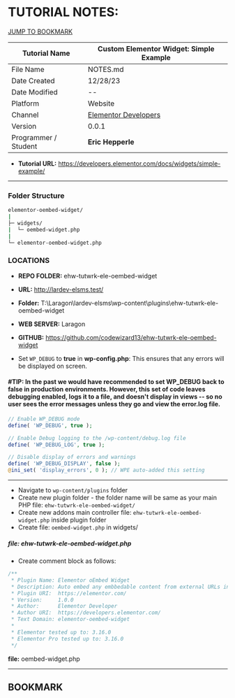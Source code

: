 <link rel="stylesheet" href="../css/notes.css" />

# TUTORIAL NOTES:

<a class="bookmark-link" href="#bookmark">JUMP TO BOOKMARK</a>

| **Tutorial Name**    | **Custom Elementor Widget: Simple Example**               |
| -------------------- | --------------------------------------------------------- |
| File Name            | NOTES.md                                                 |
| Date Created         | 12/28/23                                                  |
| Date Modified        | --                                                        |
| Platform             | Website                                                   |
| Channel              | [Elementor Developers](https://developers.elementor.com/) |
| Version              | 0.0.1                                                     |
| Programmer / Student | **Eric Hepperle**                                         |

* **Tutorial URL:** https://developers.elementor.com/docs/widgets/simple-example/

---


### Folder Structure

```bash
elementor-oembed-widget/
|
├─ widgets/
|  └─ oembed-widget.php
|
└─ elementor-oembed-widget.php
```

### LOCATIONS

- **REPO FOLDER:** ehw-tutwrk-ele-oembed-widget
- **URL:** http://lardev-elsms.test/
- **Folder:** T:\Laragon\lardev-elsms\wp-content\plugins\ehw-tutwrk-ele-oembed-widget
- **WEB SERVER:** Laragon
- **GITHUB:** https://github.com/codewizard13/ehw-tutwrk-ele-oembed-widget


- Set `WP_DEBUG` to **true** in **wp-config.php**: This ensures that any errors will be displayed on screen.

#### #TIP: In the past we would have recommended to set WP_DEBUG back to false in production environments. However, this set of code leaves debugging enabled, logs it to a file, and doesn't display in views -- so no user sees the error messages unless they go and view the error.log file.

```php
// Enable WP_DEBUG mode
define( 'WP_DEBUG', true );

// Enable Debug logging to the /wp-content/debug.log file
define( 'WP_DEBUG_LOG', true );

// Disable display of errors and warnings
define( 'WP_DEBUG_DISPLAY', false );
@ini_set( 'display_errors', 0 ); // WPE auto-added this setting
```

---

- Navigate to `wp-content/plugins` folder
- Create new plugin folder - the folder name will be same as your main PHP file: `ehw-tutwrk-ele-oembed-widget/`
- Create new addons main controller file: `ehw-tutwrk-ele-oembed-widget.php` inside plugin folder
- Create file: `oembed-widget.php` in widgets/


##### **file:** ehw-tutwrk-ele-oembed-widget.php


- Create comment block as follows:

```php
/**
 * Plugin Name: Elementor oEmbed Widget
 * Description: Auto embed any embbedable content from external URLs into Elementor.
 * Plugin URI:  https://elementor.com/
 * Version:     1.0.0
 * Author:      Elementor Developer
 * Author URI:  https://developers.elementor.com/
 * Text Domain: elementor-oembed-widget
 *
 * Elementor tested up to: 3.16.0
 * Elementor Pro tested up to: 3.16.0
 */
```


**file:** oembed-widget.php


---


## BOOKMARK